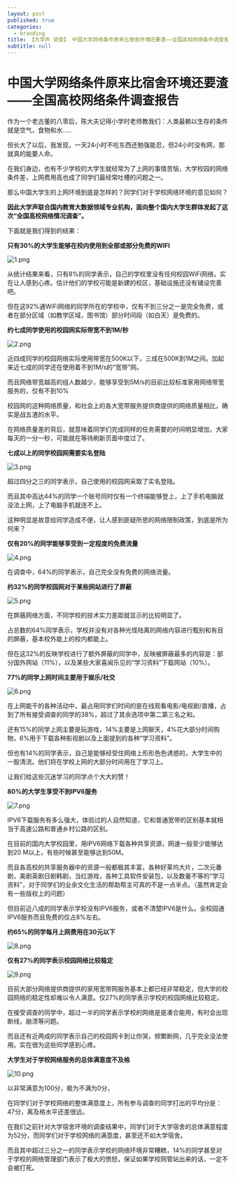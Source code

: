 ```yaml
---
layout: post
published: true
categories:
  - branding
title: 【大学声 调查】 中国大学网络条件原来比宿舍环境还要渣——全国高校网络条件调查报告
subtitle: null
---
```

# 中国大学网络条件原来比宿舍环境还要渣——全国高校网络条件调查报告


作为一个老古董的八零后，陈大夫记得小学时老师教我们：人类最赖以生存的条件就是空气，食物和水.....

但长大了以后，我发现，一天24小时不吃东西还勉强能忍，但24小时没有网，那就真的能要人命。


在我们身边，也有不少学校的大学生就经常为了上网的事情苦恼，大学校园的网络条件差，上网费用高也成了同学们最经常吐槽的问题之一。

那么中国大学生的上网环境到底是怎样的？同学们对于学校网络环境的意见如何？

**因此大学声联合国内教育大数据领域专业机构，面向整个国内大学生群体发起了这次“全国高校网络情况调查”。**

下面就是我们得到的结果：

**只有30%的大学生能够在校内使用到全部或部分免费的WIFI**

![1.png]({{site.baseurl}}/image/1.png)

从统计结果来看，只有8%的同学表示，自己的学校里没有任何校园WiFi网络，实在让人感到心疼。估计他们的学校可能是新建的校区，基础设施还没有铺设完善吧。

但在这92%通WiFi网络的同学所在的学校中，仅有不到三分之一是完全免费，或者在部分区域（如教学区域，图书馆）部分时间段（如白天）是免费的。

**约七成同学使用的校园网实际带宽不到1M/秒**

![2.png]({{site.baseurl}}/image/2.png)

近四成同学的校园网络实际使用带宽在500K以下，三成在500K到1M之间。加起来近七成的同学还在使用着不到1M/s的“宽带”网。

而且网络带宽越高的组人数越少，能够享受到5M/s的目前比较标准家用网络带宽服务的，仅有不到10%

校园网的这种网络质量，和社会上的各大宽带服务提供商提供的网络质量相比，确实是战五渣的水平。

在网络质量差的背后，就意味着同学们完成同样的任务需要的时间明显增加，大家每天的一分一秒，可能就在等待刷新页面中度过了。

**七成以上的同学校园网需要实名登陆**

![3.png]({{site.baseurl}}/image/3.png)

超过四分之三的同学表示，自己使用的校园网采取了实名登陆。

而且其中高达44%的同学一个账号同时仅有一个终端能够登上，上了手机电脑就没法上网，上了电脑手机就连不上。

这种明显是故意给同学造成不便，让人感到匪疑所思的网络限制政策，到底是所为何来？

**仅有20%的同学能够享受到一定程度的免费流量**

![4.png]({{site.baseurl}}/image/4.png)

在调查中，64%的同学表示，自己完全没有免费的网络流量。

**约32%的同学校园网对于某些网站进行了屏蔽**

![5.png]({{site.baseurl}}/image/5.png)


在屏蔽网络方面，不同学校的技术实力差距就显示的比较明显了。

占总数的64%同学表示，学校并没有对各种光怪陆离的网络内容进行甄别和有目的屏蔽，基本校外能上的校内都能上。

但在这32%的反映学校进行了额外屏蔽的同学中，反映被屏蔽最多的内容是：部分国外网站（11%），以及某些大家喜闻乐见的“学习资料”下载网站（10%）。

**77%的同学上网时间主要用于娱乐/社交**

![6.png]({{site.baseurl}}/image/6.png)


在上网能干的各种活动中，最占用同学们时间的是在线观看电影/电视剧/直播，占到了所有接受调查的同学的38%，超过了其余选项中第二第三名之和。

还有15%的同学上网主要是玩游戏，14%主要是上网聊天，4%花大部分时间购物，6%用于下载各种影视剧以及上面提到的各种“学习资料”。

但也有14%的同学表示，自己是能够经受住网络上形形色色诱惑的，大学生中的一股清流。他们将在学校上网的大部分时间用在了学习上。


让我们给这些沉迷学习的同学点个大大的赞！

**80%的大学生享受不到IPV6服务**

![7.png]({{site.baseurl}}/image/7.png)


IPV6下载服务有多么强大，体验过的人自然知道，它和普通宽带的区别基本就相当于高速公路和普通乡村公路的区别。

在目前的国内大学校园里，用IPV6网络下载各种共享资源，网速一般至少能够达到20 M以上，有些时候甚至能够达到50M。

而且各高校的共享服务器中的资源一般都极其丰富，各种好莱坞大片，二次元番剧，美剧英剧日剧韩剧，当红游戏，各种工具软件安装包，以及数量不等的“学习资料”，对于同学们的业余文化生活的帮助帮主可真的不是一点半点。（虽然肯定会有一些版权上的问题）

但目前近八成的同学表示学校没有IPV6服务，或者不清楚IPV6是什么。全校园通IPV6服务而且免费的仅占8%左右。


**约65%的同学每月上网费用在30元以下**

![8.png]({{site.baseurl}}/image/8.png)


**仅有27%的同学表示校园网络比较稳定**

![9.png]({{site.baseurl}}/image/9.png)


目前大部分网络提供商提供的家用宽带网服务基本上都已经非常稳定，但大学的校园网络的稳定性却难以令人满意。仅27%的同学表示学校的校园网络比较稳定。

在接受调查的同学中，超过一半的同学表示学校的网络是是凑合能用，有时会出现断线，崩溃等问题。

而且还有近两成的同学表示自己的校园网卡到让你哭，频繁断网，几乎完全没法使用。实在很为这些同学感到心疼。



**大学生对于学校网络服务的总体满意度不及格**

![10.png]({{site.baseurl}}/image/10.png)


以非常满意为100分，极为不满为0分，

在同学们对于学校网络的整体满意度上，所有参与调查的同学打出的平均分是：47分，离及格水平还差很远。

在我们之前针对大学宿舍环境的调查结果中，同学们对于大学宿舍的总体满意程度为52分，而同学们对于学校网络的满意度，甚至还不如大学宿舍。

而且其中超过三分之一的同学表示学校的网络环境非常糟糕，14%的同学甚至对于学校的网络管理部门表示了极大的愤怒，保证如果学校网管站出来的话，一定不会被打死。
